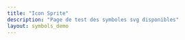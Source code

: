 ```yaml
---
title: "Icon Sprite"
description: "Page de test des symboles svg disponibles"
layout: symbols_demo
---
```

